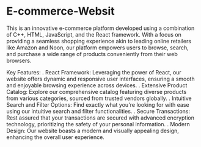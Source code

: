 # E-commerce-Websit
This is an innovative e-commerce platform developed using a combination of C++, HTML, JavaScript, and the React framework. With a focus on providing a seamless shopping experience akin to leading online retailers like Amazon and Noon, our platform empowers users to browse, search, and purchase a wide range of products conveniently from their web browsers.

Key Features:
. React Framework: Leveraging the power of React, our website offers dynamic and responsive user interfaces, ensuring a smooth and enjoyable browsing experience across devices.
. Extensive Product Catalog: Explore our comprehensive catalog featuring diverse products from various categories, sourced from trusted vendors globally.
. Intuitive Search and Filter Options: Find exactly what you're looking for with ease using our intuitive search and filter functionalities.
. Secure Transactions: Rest assured that your transactions are secured with advanced encryption technology, prioritizing the safety of your personal information.
. Modern Design: Our website boasts a modern and visually appealing design, enhancing the overall user experience.
